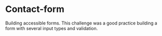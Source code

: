 # Contact-form
Building accessible forms. This challenge was a good practice building a form with several input types and validation.

